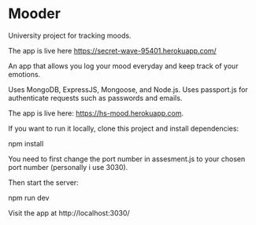 # Mooder
University project for tracking moods. 

The app is live here https://secret-wave-95401.herokuapp.com/

An app that allows you log your mood everyday and keep track of your emotions.

Uses MongoDB, ExpressJS, Mongoose, and Node.js.
Uses passport.js for authenticate requests such as passwords and emails.

The app is live here: https://hs-mood.herokuapp.com.

If you want to run it locally, clone this project and install dependencies:

npm install

You need to first change the port number in assesment.js to your chosen port number (personally i use 3030).

Then start the server: 

npm run dev

Visit the app at http://localhost:3030/


